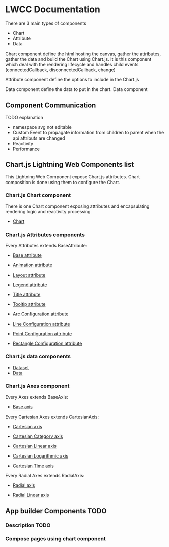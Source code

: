 # LWCC Documentation

There are 3 main types of components

- Chart
- Attribute
- Data

Chart component define the html hosting the canvas, gather the attributes, gather the data and build the Chart using Chart.js. It is this component which deal with the rendering lifecycle and handles child events (connectedCallback, disconnectedCallback, change)

Attribute component define the options to include in the Chart.js

Data component define the data to put in the chart. Data component

## Component Communication

TODO explanation

- namespace svg not editable
- Custom Event to propagate information from children to parent when the api attributs are changed
- Reactivity
- Performance

## Chart.js Lightning Web Components list

This Lightning Web Component expose Chart.js attributes.
Chart composition is done using them to configure the Chart.

### Chart.js Chart component

There is one Chart component exposing attributes and encapsulating rendering logic and reactivity processing

- [Chart](https://scolladon.github.io/lwcc/docs/Chart.html)

### Chart.js Attributes components

Every Attributes extends BaseAttribute:

- [Base attribute](https://scolladon.github.io/lwcc/docs/Base-attribute.html)

- [Animation attribute](https://scolladon.github.io/lwcc/docs/Animation-attribute.html)
- [Layout attribute](https://scolladon.github.io/lwcc/docs/Layout-attribute.html)
- [Legend attribute](https://scolladon.github.io/lwcc/docs/Legend-attribute.html)
- [Title attribute](https://scolladon.github.io/lwcc/docs/Title-attribute.html)
- [Tooltip attribute](https://scolladon.github.io/lwcc/docs/Tooltip-attribute.html)
- [Arc Configuration attribute](https://scolladon.github.io/lwcc/docs/Arc-Configuration-attribute.html)
- [Line Configuration attribute](https://scolladon.github.io/lwcc/docs/Line-Configuration-attribute.html)
- [Point Configuration attribute](https://scolladon.github.io/lwcc/docs/Point-Configuration-attribute.html)
- [Rectangle Configuration attribute](https://scolladon.github.io/lwcc/docs/Rectangle-Configuration-attribute.html)

### Chart.js data components

- [Dataset](https://scolladon.github.io/lwcc/docs/dataset.html)
- [Data](https://scolladon.github.io/lwcc/docs/data.html)

### Chart.js Axes component

Every Axes extends BaseAxis:

- [Base axis](https://scolladon.github.io/lwcc/docs/Base-axis.html)

Every Cartesian Axes extends CartesianAxis:

- [Cartesian axis](https://scolladon.github.io/lwcc/docs/Cartesian-Category-axis.html)

- [Cartesian Category axis](https://scolladon.github.io/lwcc/docs/Cartesian-Category-axis.html)
- [Cartesian Linear axis](https://scolladon.github.io/lwcc/docs/Cartesian-Linear-axis.html)
- [Cartesian Logarithmic axis](https://scolladon.github.io/lwcc/docs/Cartesian-Logarithmic-axis.html)
- [Cartesian Time axis](https://scolladon.github.io/lwcc/docs/Cartesian-Time-axis.html)

Every Radial Axes extends RadialAxis:

- [Radial axis](https://scolladon.github.io/lwcc/docs/Radial-axis.html)

- [Radial Linear axis](https://scolladon.github.io/lwcc/docs/Radial-Linear-axis.html)

## App builder Components TODO

### Description TODO

### Compose pages using chart component
